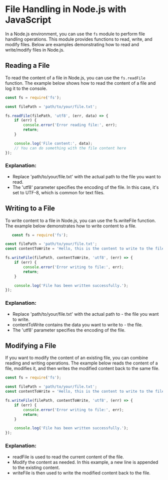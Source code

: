# File Handling in Node.js with JavaScript

In a Node.js environment, you can use the `fs` module to perform file handling operations. This module provides functions to read, write, and modify files. Below are examples demonstrating how to read and write/modify files in Node.js.

## Reading a File

To read the content of a file in Node.js, you can use the `fs.readFile` function. The example below shows how to read the content of a file and log it to the console.

```javascript
const fs = require('fs');

const filePath = 'path/to/your/file.txt';

fs.readFile(filePath, 'utf8', (err, data) => {
    if (err) {
        console.error('Error reading file:', err);
        return;
    }

    console.log('File content:', data);
    // You can do something with the file content here
});

```
### Explanation:

- Replace 'path/to/your/file.txt' with the actual path to the file you want to read.
- The 'utf8' parameter specifies the encoding of the file. In this case, it's set to UTF-8, which is common for text files.

## Writing to a File
 To write content to a file in Node.js, you can use the fs.writeFile function. The example below demonstrates how to write content to a file.

```Javascript
   const fs = require('fs');

const filePath = 'path/to/your/file.txt';
const contentToWrite = 'Hello, this is the content to write to the file.';

fs.writeFile(filePath, contentToWrite, 'utf8', (err) => {
    if (err) {
        console.error('Error writing to file:', err);
        return;
    }

    console.log('File has been written successfully.');
});

```
### Explanation:

- Replace 'path/to/your/file.txt' with the actual path to - the file you want to write.
- contentToWrite contains the data you want to write to - the file.
- The 'utf8' parameter specifies the encoding of the file.

## Modifying a File
If you want to modify the content of an existing file, you can combine reading and writing operations. The example below reads the content of a file, modifies it, and then writes the modified content back to the same file.

```javascript
const fs = require('fs');

const filePath = 'path/to/your/file.txt';
const contentToWrite = 'Hello, this is the content to write to the file.';

fs.writeFile(filePath, contentToWrite, 'utf8', (err) => {
    if (err) {
        console.error('Error writing to file:', err);
        return;
    }

    console.log('File has been written successfully.');
});

```

### Explanation:

- readFile is used to read the current content of the file.
- Modify the content as needed. In this example, a new line is appended to the existing content.
- writeFile is then used to write the modified content back to the file.